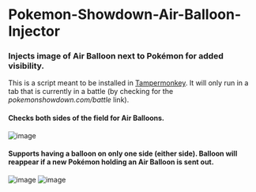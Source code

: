 # Pokemon-Showdown-Air-Balloon-Injector
### Injects image of Air Balloon next to Pokémon for added visibility.

This is a script meant to be installed in [Tampermonkey](https://www.tampermonkey.net/). It will only run in a tab that is currently in a battle  (by checking for the *pokemonshowdown.com/battle* link).


#### Checks both sides of the field for Air Balloons.

![image](https://user-images.githubusercontent.com/44344493/215305088-3785df7f-d284-413e-9964-091cad28f56d.png)

#### Supports having a balloon on only one side (either side). Balloon will reappear if a new Pokémon holding an Air Balloon is sent out.

![image](https://user-images.githubusercontent.com/44344493/215305102-a82b8f66-5d08-4eeb-9ec9-f7b37641d5d2.png)
![image](https://user-images.githubusercontent.com/44344493/215305109-e0180808-d9ed-4e6e-9d19-132a2065ccd6.png)
